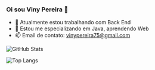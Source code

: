 ### Oi sou Viny Pereira 👋

- 🔭 Atualmente estou trabalhando com Back End
- 🌱 Estou me especializando em Java, aprendendo Web
- 📫 Email de contato: vinypereira75@gmail.com

![GitHub Stats](https://github-readme-stats.vercel.app/api?username=Viny-Pereira&theme=dracula&show_icons=true&hide_border=true&count_private=true) 

![Top Langs](https://github-readme-stats.vercel.app/api/top-langs/?username=Viny-Pereira&size_weight=0.5&count_weight=0.5&theme=dracula&show_icons=true&hide_border=true&count_private=true)
